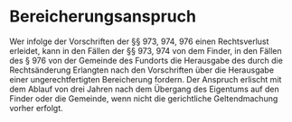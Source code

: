 # Bereicherungsanspruch

Wer infolge der Vorschriften der §§ 973, 974, 976 einen Rechtsverlust erleidet, kann in den Fällen der §§ 973, 974 von dem Finder, in den Fällen des § 976 von der Gemeinde des Fundorts die Herausgabe des durch die Rechtsänderung Erlangten nach den Vorschriften über die Herausgabe einer ungerechtfertigten Bereicherung fordern. Der Anspruch erlischt mit dem Ablauf von drei Jahren nach dem Übergang des Eigentums auf den Finder oder die Gemeinde, wenn nicht die gerichtliche Geltendmachung vorher erfolgt.